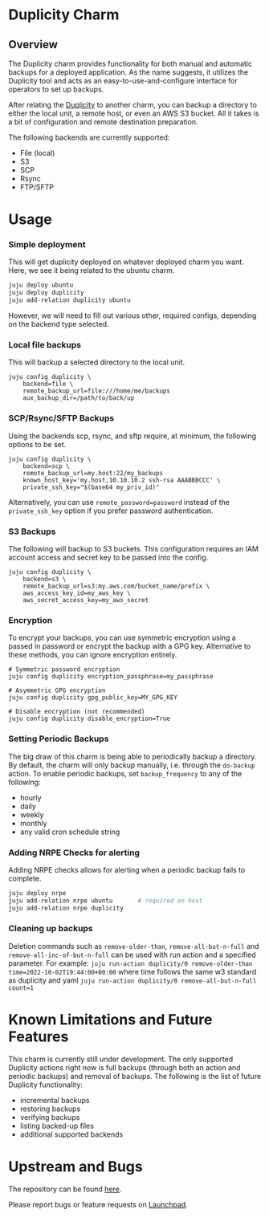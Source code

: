 # Duplicity Charm

## Overview

The Duplicity charm provides functionality for both manual and automatic backups for a deployed application.
As the name suggests, it utilizes the Duplicity tool and acts as an easy-to-use-and-configure interface for
operators to set up backups.

After relating the [Duplicity](http://duplicity.nongnu.org/) to another charm, you can backup a directory to
either the local unit, a remote host, or even an AWS S3 bucket. All it takes is a bit of configuration and
remote destination preparation.

The following backends are currently supported:
- File (local)
- S3
- SCP
- Rsync
- FTP/SFTP

# Usage

### Simple deployment

This will get duplicity deployed on whatever deployed charm you want. Here, we see
it being related to the ubuntu charm.

```bash
juju deploy ubuntu
juju deploy duplicity
juju add-relation duplicity ubuntu
```

However, we will need to fill out various other, required configs, depending on the backend type selected.

### Local file backups

This will backup a selected directory to the local unit.

```
juju config duplicity \
    backend=file \
    remote_backup_url=file:///home/me/backups
    aux_backup_dir=/path/to/back/up
```

### SCP/Rsync/SFTP Backups

Using the backends scp, rsync, and sftp require, at minimum, the following options to be set.

```
juju config duplicity \
    backend=scp \
    remote_backup_url=my.host:22/my_backups
    known_host_key='my.host,10.10.10.2 ssh-rsa AAABBBCCC' \
    private_ssh_key="$(base64 my_priv_id)"
```

Alternatively, you can use `remote_password=password` instead of the `private_ssh_key` option if you prefer
password authentication.

### S3 Backups

The following will backup to S3 buckets. This configuration requires an IAM account
access and secret key to be passed into the config.

```
juju config duplicity \
    backend=s3 \
    remote_backup_url=s3:my.aws.com/bucket_name/prefix \
    aws_access_key_id=my_aws_key \
    aws_secret_access_key=my_aws_secret
```

### Encryption

To encrypt your backups, you can use symmetric encryption using a passed in password or
encrypt the backup with a GPG key. Alternative to these methods, you can ignore encryption
entirely.

```
# Symmetric password encryption
juju config duplicity encryption_passphrase=my_passphrase

# Asymmetric GPG encryption
juju config duplicity gpg_public_key=MY_GPG_KEY

# Disable encryption (not recommended)
juju config duplicity disable_encryption=True
```

### Setting Periodic Backups

The big draw of this charm is being able to periodically backup a directory. By default,
the charm will only backup manually, i.e. through the `do-backup` action. To enable
periodic backups, set `backup_frequency` to any of the following:

- hourly
- daily
- weekly
- monthly
- any valid cron schedule string

### Adding NRPE Checks for alerting

Adding NRPE checks allows for alerting when a periodic backup fails to complete.

```bash
juju deploy nrpe
juju add-relation nrpe ubuntu       # required on host
juju add-relation nrpe duplicity
```

### Cleaning up backups

Deletion commands such as `remove-older-than`, `remove-all-but-n-full` and
`remove-all-inc-of-but-n-full` can be used with run action and a specified
parameter.
For example:
    `juju run-action duplicity/0 remove-older-than time=2022-10-02T19:44:00+00:00`
        where time follows the same w3 standard as duplicity and yaml
    `juju run-action duplicity/0 remove-all-but-n-full count=1`

# Known Limitations and Future Features

This charm is currently still under development. The only supported Duplicity actions right now is full backups (through both an action and periodic backups) and removal of backups.
The following is the list of future Duplicity functionality:

- incremental backups
- restoring backups
- verifying backups
- listing backed-up files
- additional supported backends

# Upstream and Bugs

The repository can be found [here](https://git.launchpad.net/charm-duplicity).

Please report bugs or feature requests on [Launchpad](https://bugs.launchpad.net/charm-duplicity).
